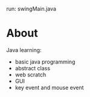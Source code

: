 run: swingMain.java

# About
Java learning:
- basic java programming
- abstract class
- web scratch
- GUI
- key event and mouse event

